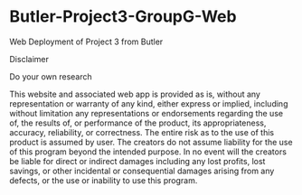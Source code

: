 # Butler-Project3-GroupG-Web
Web Deployment of Project 3 from Butler

Disclaimer

Do your own research

This website and associated web app is provided as is, without any representation or warranty of any kind, either express or implied, 
including without limitation any representations or endorsements regarding the use of, the results of, or performance of the product, 
its appropriateness, accuracy, reliability, or correctness. The entire risk as to the use of this product is assumed by user. The 
creators do not assume liability for the use of this program beyond the intended purpose. In no event will the creators be liable for 
direct or indirect damages including any lost profits, lost savings, or other incidental or consequential damages arising from any defects, 
or the use or inability to use this program.
